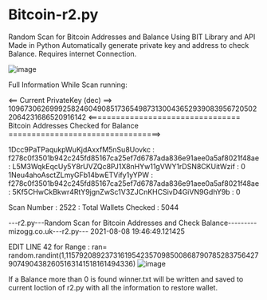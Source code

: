 # Bitcoin-r2.py
Random Scan for Bitcoin Addresses and Balance Using BIT Library and API
Made in Python Automatically generate private key and address to check Balance. Requires internet Connection.

![image](https://user-images.githubusercontent.com/88630056/128642457-4358a426-162f-423e-8db5-8c9c1d77e5ac.png)

Full Information While Scan running:

<== Current PrivateKey (dec) ==> 109673062699925824604908517365498731300436529390839567205022064231686520916142
 <================================= Bitcoin Addresses Checked for Balance =================================>

1Dcc9PaTPaqukpWuKjdAxxfM5nSu8Uovkc : f278c0f3501b942c245fd85167ca25ef7d6787ada836e91aee0a5af8021f48ae : L5M3WqkEqcUy5Y8rUVZQc8PJ1X8nHYw11gVWY1rDSN8CKUitWzif : 0
1Neu4ahoAsctZLmyGFb14bwETVify1yYPW : f278c0f3501b942c245fd85167ca25ef7d6787ada836e91aee0a5af8021f48ae : 5Kf5CHwCkBkwr4RtY9jgnZwSc1V3ZJCnKHCSivD4GiVN9GdhY9b : 0

Scan Number : 2522 : Total Wallets Checked : 5044

---r2.py---Random Scan for Bitcoin Addresses and Check Balance---------mizogg.co.uk---r2.py--- 2021-08-08 19:46:49.121425


EDIT LINE 42 for Range :
ran= random.randint(1,115792089237316195423570985008687907852837564279074904382605163141518161494336)
![image](https://user-images.githubusercontent.com/88630056/128642533-98c70c6c-bbf3-4576-ba47-7f9e983db35e.png)

If a Balance more than 0 is found winner.txt will be written and saved to current loction of r2.py with all the information to restore wallet.

